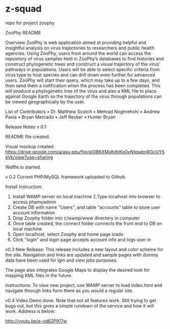 # z-squad
repo for project zoophy

ZooPhy README

Overview
	ZooPhy is web application aimed at providing helpful and insightful analysis on virus trajectories to researchers and public health agencies. Using ZooPhy, users from around the world can access the repository of virus samples held in ZooPhy’s databases to find histories and construct phylogenetic trees and construct a visual trajectory of the virus’ pathways in populations. Users will be able to select specific criteria from virus type to host species and can drill down even further for advanced users. ZooPhy will start their query, which may take up to a few days, and then send them a notification when the process has been completed. This will produce a phylogenetic tree of the virus and also a KML file to place against Google Earth so the trajectory of the virus through populations can be viewed geographically by the user. 

List of Contributors
•	Dr. Matthew Scotch
•	Mehrad Noghrehchi
•	Andrew Paxia
•	Bryan Mercado
•	Jeff Recker
•	Hunter Bryan

Release Notes
v 0.1: 

README file created.

Visual mockup created. <https://drive.google.com/a/asu.edu/file/d/0B6XMxKdhKp0xN1pwbnRGcUY5eVk/view?usp=sharing>

Waffle.io started. 

v 0.2 
Current PHP/MySQL framework uploaded to Github. 

Install Instruction:

1. Install WAMP server on local machine
2.Type localhost into browser to access phpmyadmin
3. Create DB with name "Users", and table "accounts" table to store user account information
4. Drop Zoophy folder into c/wamp/www directory in computer
5. Once table created,  the connect folder connects the front end to DB on local machine
6. Open localhost, select Zoophy and home page loads
7. Click "login" and login page accepts account info and logs user in

v0.3 
New Release:
This release includes a new layout and color scheme for the site. Navigation and links are updated and sample pages with dummy data have been used for lgin and view jobs purposes. 

The page also integrates Google Maps to display the desired look for mapping KML files in the future. 

Instructions:
To view new project, use WAMP server to load index.html and navigate through links form there as you would a regular site. 

v0.4
Video Demo done. Note that not all features work. Still trying to get bugs out, but this gives a simple rundown of the service and how it will work. 
Address is below:

http://youtu.be/e-vd6ZP917w


